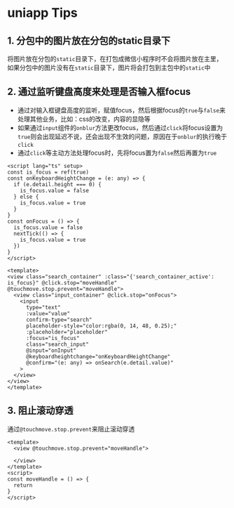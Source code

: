 # uniapp Tips

## 1. 分包中的图片放在分包的static目录下
将图片放在分包的`static`目录下，在打包成微信小程序时不会将图片放在主里，如果分包中的图片没有在`static`目录下，图片将会打包到主包中的`static`中

## 2. 通过监听键盘高度来处理是否输入框focus
- 通过对输入框键盘高度的监听，赋值focus，然后根据focus的`true`与`false`来处理其他业务，比如：css的改变，内容的显隐等
- 如果通过`input`组件的`onblur`方法更改focus，然后通过`click`将focus设置为`true`则会出现延迟不说，还会出现不生效的问题，原因在于`onblur`的执行晚于`click`
- 通过`click`等主动方法处理focus时，先将focus置为`false`然后再置为`true`

```vue
<script lang="ts" setup>
const is_focus = ref(true)
const onKeyboardHeightChange = (e: any) => {
  if (e.detail.height === 0) {
    is_focus.value = false
  } else {
    is_focus.value = true
  }
}
const onFocus = () => {
  is_focus.value = false
  nextTick(() => {
    is_focus.value = true
  })
}
</script>

<template>
<view class="search_container" :class="{'search_container_active': is_focus}" @click.stop="moveHandle" @touchmove.stop.prevent="moveHandle">
  <view class="input_container" @click.stop="onFocus">
    <input
      type="text"
      :value="value"
      confirm-type="search"
      placeholder-style="color:rgba(0, 14, 48, 0.25);"
      :placeholder="placeholder"
      :focus="is_focus"
      class="search_input"
      @input="onInput"
      @keyboardheightchange="onKeyboardHeightChange"
      @confirm="(e: any) => onSearch(e.detail.value)"
    >
  </view>
</view>
</template>
```

## 3. 阻止滚动穿透
通过`@touchmove.stop.prevent`来阻止滚动穿透
```vue
<template>
  <view @touchmove.stop.prevent="moveHandle">

  </view>
</template>
<script>
const moveHandle = () => {
  return
}
</script>
```